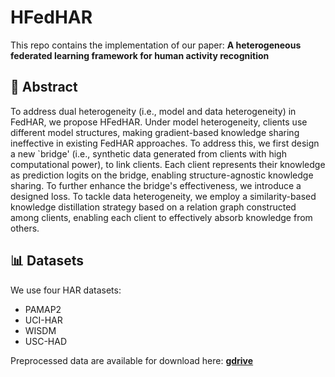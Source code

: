 # HFedHAR

This repo contains the implementation of our paper: **A heterogeneous federated learning framework for human activity recognition**

## 📝 Abstract
To address dual heterogeneity (i.e., model and data heterogeneity) in FedHAR, we propose HFedHAR. Under model heterogeneity, clients use different model structures, making gradient-based knowledge sharing ineffective in existing FedHAR approaches. To address this, we first design a new `bridge' (i.e., synthetic data generated from clients with high computational power), to link clients. Each client represents their knowledge as prediction logits on the bridge, enabling structure-agnostic knowledge sharing. To further enhance the bridge's effectiveness, we introduce a designed loss. To tackle data heterogeneity, we employ a similarity-based knowledge distillation strategy based on a relation graph constructed among clients, enabling each client to effectively absorb knowledge from others.


## 📊 Datasets
We use four HAR datasets:
- PAMAP2
- UCI-HAR
- WISDM
- USC-HAD
  
Preprocessed data are available for download here: [**gdrive**](https://drive.google.com/drive/folders/1Jc9ePhLU8rLcqHEP6eeD9tcSIHTr-8ng?usp=drive_link)
